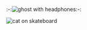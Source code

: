 

:-:![ghost with headphones](https://watermelon.crd.co/assets/images/gallery18/78e47542.gif?v=6332de85):-:


![cat on skateboard](https://github.com/user-attachments/assets/74fd264b-0af3-4adf-8c7f-412ce22496b2)

